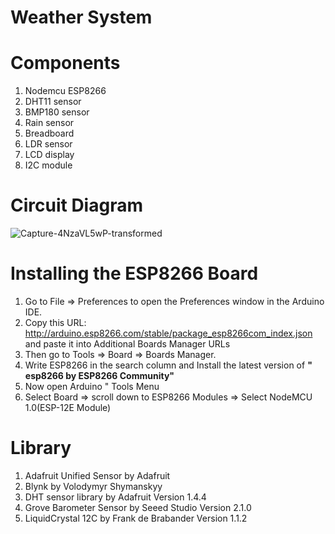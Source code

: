 # Weather System

# Components

1. Nodemcu ESP8266
2. DHT11 sensor
3. BMP180 sensor
4. Rain sensor
5. Breadboard
6. LDR sensor
7. LCD display
8. I2C module


# Circuit Diagram

![Capture-4NzaVL5wP-transformed](https://user-images.githubusercontent.com/77453811/230739631-eddbfd24-080c-4407-884a-abc8b2382a81.png)

# Installing the ESP8266 Board
1. Go to File =>  Preferences to open the Preferences window in the Arduino IDE.
2. Copy this URL: http://arduino.esp8266.com/stable/package_esp8266com_index.json and paste it into Additional Boards Manager URLs 
3. Then go to Tools => Board =>  Boards Manager.
4. Write ESP8266 in the search column and Install the latest version of **" esp8266 by ESP8266 Community"**
5. Now open Arduino " Tools Menu
6. Select Board => scroll down to ESP8266 Modules => Select NodeMCU 1.0(ESP-12E Module)

# Library

1. Adafruit Unified Sensor by Adafruit
2. Blynk by Volodymyr Shymanskyy
3. DHT sensor library by Adafruit Version 1.4.4
4. Grove Barometer Sensor by Seeed Studio Version 2.1.0
5. LiquidCrystal 12C by Frank de Brabander Version 1.1.2
